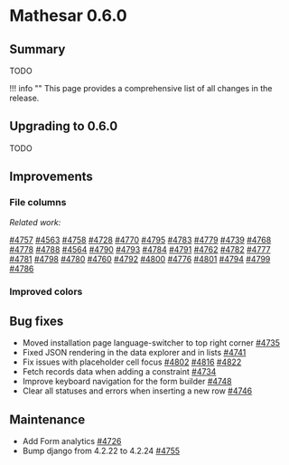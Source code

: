 # Mathesar 0.6.0

## Summary

TODO

!!! info ""
	This page provides a comprehensive list of all changes in the release.

## Upgrading to 0.6.0

TODO

## Improvements
<!-- (Each feature within this section should have its own level-three heading) -->

### File columns

*Related work:*

[#4757](https://github.com/mathesar-foundation/mathesar/pull/4757 "File attachment feature") [#4563](https://github.com/mathesar-foundation/mathesar/pull/4563 "Standardize colors") [#4758](https://github.com/mathesar-foundation/mathesar/pull/4758 "Files UI — first pass") [#4728](https://github.com/mathesar-foundation/mathesar/pull/4728 "File attachment loading") [#4770](https://github.com/mathesar-foundation/mathesar/pull/4770 "Implement File column configuration") [#4795](https://github.com/mathesar-foundation/mathesar/pull/4795 "Handle file cell keyboard interactions and some bug fixes") [#4783](https://github.com/mathesar-foundation/mathesar/pull/4783 "Files non-image cell dropdown") [#4779](https://github.com/mathesar-foundation/mathesar/pull/4779 "Implement FileInput component for record page") [#4739](https://github.com/mathesar-foundation/mathesar/pull/4739 "Merge pull request #4715 from mathesar-foundation/release-0.5.0") [#4768](https://github.com/mathesar-foundation/mathesar/pull/4768 "File upload UI") [#4778](https://github.com/mathesar-foundation/mathesar/pull/4778 "Automate resetting mashes for files") [#4788](https://github.com/mathesar-foundation/mathesar/pull/4788 "Disable File type when file_backends are not configured") [#4564](https://github.com/mathesar-foundation/mathesar/pull/4564 "Fix code related issues, types, linting errors etc., in Colors experiment PR") [#4790](https://github.com/mathesar-foundation/mathesar/pull/4790 "Fix appearance of File cell in several places") [#4793](https://github.com/mathesar-foundation/mathesar/pull/4793 "Support additional file icons") [#4784](https://github.com/mathesar-foundation/mathesar/pull/4784 "Improve lightbox loading indicator") [#4791](https://github.com/mathesar-foundation/mathesar/pull/4791 "Handle race conditions when clicking to preview images") [#4762](https://github.com/mathesar-foundation/mathesar/pull/4762 "File attachment upload") [#4782](https://github.com/mathesar-foundation/mathesar/pull/4782 "Initial file cell appearance for non-images") [#4777](https://github.com/mathesar-foundation/mathesar/pull/4777 "Add tooltips in image file viewer when labels are hidden") [#4781](https://github.com/mathesar-foundation/mathesar/pull/4781 "File attachment maintenance") [#4798](https://github.com/mathesar-foundation/mathesar/pull/4798 "Improve lightbox display for extra small images") [#4780](https://github.com/mathesar-foundation/mathesar/pull/4780 "Polish flow for deleting file from lightbox") [#4760](https://github.com/mathesar-foundation/mathesar/pull/4760 "Add File backends to Common Data") [#4792](https://github.com/mathesar-foundation/mathesar/pull/4792 "Fix regression in lightbox loading indicator") [#4800](https://github.com/mathesar-foundation/mathesar/pull/4800 "A few small Files fixes") [#4776](https://github.com/mathesar-foundation/mathesar/pull/4776 "Prevent file columns from being added to forms") [#4801](https://github.com/mathesar-foundation/mathesar/pull/4801 "Better lightbox background for transparent and small images") [#4794](https://github.com/mathesar-foundation/mathesar/pull/4794 "Fix file input size for non-images") [#4799](https://github.com/mathesar-foundation/mathesar/pull/4799 "Prevent file upload in disabled cells") [#4786](https://github.com/mathesar-foundation/mathesar/pull/4786 "Fix Key Error for deleted file column ")

### Improved colors

## Bug fixes

- Moved installation page language-switcher to top right corner [#4735](https://github.com/mathesar-foundation/mathesar/pull/4735 "Move language-switcher to top right corner in installation template")
- Fixed JSON rendering in the data explorer and in lists [#4741](https://github.com/mathesar-foundation/mathesar/pull/4741 "Fix `JSON(B)` & `JSON(B)[]` rendering for table page and data explorer")
- Fix issues with placeholder cell focus [#4802](https://github.com/mathesar-foundation/mathesar/pull/4802 "Keep focus on selected placeholder cell on plane changes") [#4816](https://github.com/mathesar-foundation/mathesar/pull/4816 "Revert PR #4802") [#4822](https://github.com/mathesar-foundation/mathesar/pull/4822 "Focus cell after value update")
- Fetch records data when adding a constraint [#4734](https://github.com/mathesar-foundation/mathesar/pull/4734 "Fetch records data when adding a constraint")
- Improve keyboard navigation for the form builder [#4748](https://github.com/mathesar-foundation/mathesar/pull/4748 "Improve keyboard navigation for the form builder")
- Clear all statuses and errors when inserting a new row [#4746](https://github.com/mathesar-foundation/mathesar/pull/4746 "Clear all statuses and errors when inserting a new row")

## Maintenance

- Add Form analytics [#4726](https://github.com/mathesar-foundation/mathesar/pull/4726 "Add Form analytics")
- Bump django from 4.2.22 to 4.2.24 [#4755](https://github.com/mathesar-foundation/mathesar/pull/4755 "Bump django from 4.2.22 to 4.2.24")
